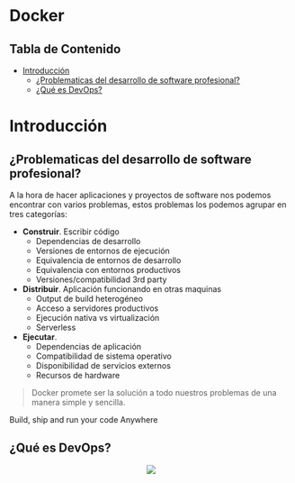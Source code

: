 # Docker<!-- omit in toc -->

## Tabla de Contenido<!-- omit in toc -->
- [Introducción](#introducción)
  - [¿Problematicas del desarrollo de software profesional?](#problematicas-del-desarrollo-de-software-profesional)
  - [¿Qué es DevOps?](#qué-es-devops)

# Introducción

## ¿Problematicas del desarrollo de software profesional?

A la hora de hacer aplicaciones y proyectos de software nos podemos encontrar con varios problemas, estos problemas los podemos agrupar en tres categorías:

* **Construir**. Escribir código
  * Dependencias de desarrollo
  * Versiones de entornos de ejecución
  * Equivalencia de entornos de desarrollo
  * Equivalencia con entornos productivos
  * Versiones/compatibilidad 3rd party
* **Distribuir**. Aplicación funcionando en otras maquinas
  * Output de build heterogéneo
  * Acceso a servidores productivos
  * Ejecución nativa vs virtualización
  * Serverless
* **Ejecutar**.
  * Dependencias de aplicación
  * Compatibilidad de sistema operativo
  * Disponibilidad de servicios externos
  * Recursos de hardware

> Docker promete ser la solución a todo nuestros problemas de una manera simple y sencilla.

Build, ship and run your code Anywhere



## ¿Qué es DevOps?

<div align="center">
  <img src="img/devops.jpg">
</div>
